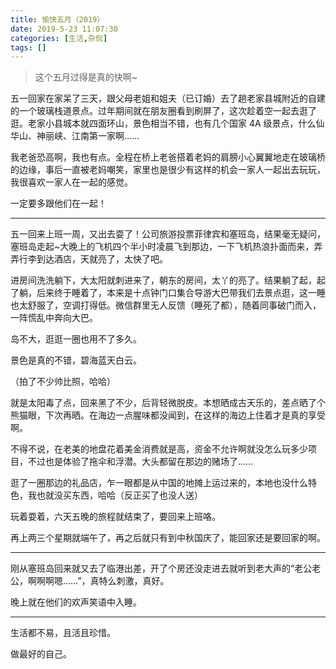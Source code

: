 ```yaml
---
title: 愉快五月（2019）
date: 2019-5-23 11:07:30
categories: [生活,杂侃]
tags: []
---
```


> 这个五月过得是真的快啊~

五一回家在家呆了三天，跟父母老姐和姐夫（已订婚）去了趟老家县城附近的自建的一个玻璃栈道景点。过年期间就在朋友圈看到刷屏了，这次趁着空一起去逛了逛。老家小县城本就四面环山，景色相当不错，也有几个国家 4A 级景点，什么仙华山、神丽峡、江南第一家啊……

我老爸恐高啊，我也有点。全程在桥上老爸搭着老妈的肩膀小心翼翼地走在玻璃桥的边缘，事后一直被老妈嘲笑，家里也是很少有这样的机会一家人一起出去玩玩，我很喜欢一家人在一起的感觉。

一定要多跟他们在一起！

---

五一回来上班一周，又出去耍了！公司旅游投票菲律宾和塞班岛，结果毫无疑问，塞班岛走起~大晚上的飞机四个半小时凌晨飞到那边，一下飞机热浪扑面而来，弄弄行李到达酒店，天就亮了，太快了吧。

进房间洗洗躺下，大太阳就刺进来了，朝东的房间，太丫的亮了。结果躺了起，起了躺，后来终于睡着了，本来是十点钟门口集合导游大巴带我们去景点逛，这一睡也太舒服了，空调打得低。微信群里无人反馈（睡死了都），随着同事破门而入，一阵慌乱中奔向大巴。

岛不大，逛逛一圈也用不了多久。

景色是真的不错，碧海蓝天白云。

（拍了不少帅比照，哈哈）

就是太阳毒了点，回来黑了不少，后背轻微脱皮。本想晒成古天乐的，差点晒了个熊猫眼，下次再晒。在海边一点腥味都没闻到，在这样的海边上住着才是真的享受啊。

不得不说，在老美的地盘花着美金消费就是高，资金不允许啊就没怎么玩多少项目，不过也是体验了拖伞和浮潜。大头都留在那边的赌场了……

逛了一圈那边的礼品店，乍一眼都是从中国的地摊上运过来的，本地也没什么特色，我也就没买东西，哈哈（反正买了也没人送）

玩着耍着，六天五晚的旅程就结束了，要回来上班咯。

再上两三个星期就端午了，再之后就只有到中秋国庆了，能回家还是要回家的啊。

---

刚从塞班岛回来就又去了临港出差，开了个房还没走进去就听到老大声的“老公老公，啊啊啊嗯……”，真特么刺激，真好。

晚上就在他们的欢声笑语中入睡。

---

生活都不易，且活且珍惜。

做最好的自己。